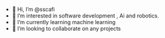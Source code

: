 - 👋 Hi, I’m @sscafi
- 👀 I’m interested in software development , Ai and robotics.
- 🌱 I’m currently learning machine learning
- 💞️ I’m looking to collaborate on any projects


<!---
sscafi/sscafi is a ✨ special ✨ repository because its `README.md` (this file) appears on your GitHub profile.
You can click the Preview link to take a look at your changes.
--->
